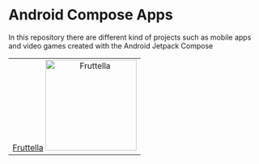 # Android Compose Apps
In this repository there are different kind of projects such as mobile apps and video games created with the Android Jetpack Compose


<div style="text-align: center">
    <table>
    <tr>
         <td style="text-align: center">
                <a href="https://github.com/ChristianGiuseppe/android-compose/tree/main/Fruttella">Fruttella</a>
                <img width="180" alt="Fruttella" src="" />
        	</td>
    </tr>
</table>
</div>